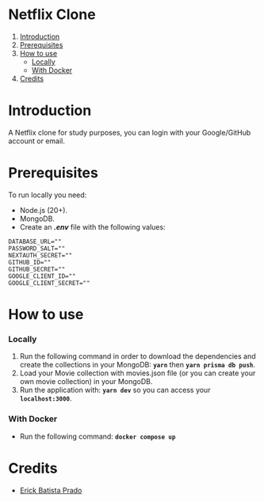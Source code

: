 # Netflix Clone

1. [Introduction](#introduction)
2. [Prerequisites](#prerequisites)
3. [How to use](#how-to-use)
   - [Locally](#with-docker)
   - [With Docker](#with-maven)
4. [Credits](#credits)

# Introduction

A Netflix clone for study purposes, you can login with your Google/GitHub account or email.

# Prerequisites

To run locally you need:

- Node.js (20+).
- MongoDB.
- Create an **_.env_** file with the following values:

```
DATABASE_URL=""
PASSWORD_SALT=""
NEXTAUTH_SECRET=""
GITHUB_ID=""
GITHUB_SECRET=""
GOOGLE_CLIENT_ID=""
GOOGLE_CLIENT_SECRET=""
```

# How to use

### Locally

1. Run the following command in order to download the dependencies and create the collections in your MongoDB: **`yarn`** then **`yarn prisma db push`**.
2. Load your Movie collection with movies.json file (or you can create your own movie collection) in your MongoDB.
3. Run the application with: **`yarn dev`** so you can access your **`localhost:3000`**.

### With Docker

- Run the following command: **`docker compose up`**

# Credits

- [Erick Batista Prado](https://github.com/batistaerick)
